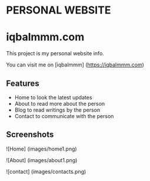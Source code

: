 

# PERSONAL WEBSITE

# iqbalmmm.com

This project is my personal website info.

You can visit me on 
[iqbalmmm] (https://iqbalmmm.com)

## Features

- Home to look the latest updates
- About to read more about the person
- Blog to read writings by the person
- Contact to communicate with the person

## Screenshots

![Home] (images/home1.png)

![About] (images/about1.png)

![contact] (images/contacts.png)
